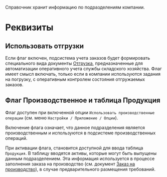 ﻿Справочник хранит информацию по подразделениям компании.

# Реквизиты

## Использовать отгрузки

Если флаг включен, подсистема учета заказов будет формировать специального вида документы [Отгрузка](/d/Shipment), предназначенные для автоматизации оперативного учета службы складского хозяйства. Флаг имеет смысл включать, только если в компании используются задания на погрузку, с оперативным контролем состояния отгружаемых заказов.

## Флаг Производственное и таблица Продукция

Флаг доступен при включенной опции `Использовать производственные операции` (см. меню `Настройки / Приложение / Опции`).

Включение флага означает, что данное подразделения является производственным и используются в подсистеме производственных операций.

При активации флага, становится доступной для ввода таблица `Продукция`. В таблицу вводятся активы, которые могут быть выпущены данным подразделением. Эта информация используется в процессе заполнения заказа на производство (см. документ [Заказ на производство](/d/ProductionOrder)), в случае предварительного размещения требований.